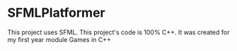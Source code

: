 # SFMLPlatformer

This project uses SFML. This project's code is 100% C++. It was created for my first year module Games in C++
